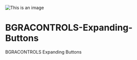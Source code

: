 ![This is an image](https://github.com/josh65github/josh65giyhub/blob/caa064471d83e0b44a280a7bf20d4c1153fe9cb3/header.png)
# BGRACONTROLS-Expanding-Buttons
BGRACONTROLS Expanding Buttons
